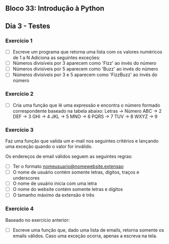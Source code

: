 ## Bloco 33: Introdução à Python

## Dia 3 - Testes

### Exercício 1

- [ ] Escreve um programa que retorna uma lista com os valores numéricos de 1 a N
Adiciona as seguintes exceções:
- [ ] Números divisíveis por 3 aparecem como 'Fizz' ao invés do número
- [ ] Números divisíveis por 5 aparecem como 'Buzz' ao invés do número
- [ ] Números divisíveis por 3 e 5 aparecem como 'FizzBuzz' ao invés do número

### Exercício 2

- [ ] Cria uma função que lê uma expressão e encontra o número formado correspondente baseado na tabela abaixo:
Letras  ->  Número
ABC     ->  2
DEF     ->  3
GHI     ->  4
JKL     ->  5
MNO     ->  6
PQRS    ->  7
TUV     ->  8
WXYZ    ->  9

### Exercício 3

Faz uma função que valida um e-mail nos seguintes critérios e lançando uma exceção quando o valor for inválido.

Os endereços de email válidos seguem as seguintes regras:

- [ ] Ter o formato nomeusuario@nomewebsite.extensao
- [ ] O nome de usuário contém somente letras, dígitos, traços e underscores
- [ ] O nome de usuário inicia com uma letra
- [ ] O nome do website contém somente letras e dígitos
- [ ] O tamanho máximo da extensão é três

### Exercício 4

Baseado no exercício anterior:

- [ ] Escreve uma função que, dado uma lista de emails, retorna somente os emails válidos. Caso uma exceção ocorra, apenas a escreva na tela.

